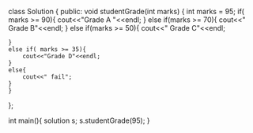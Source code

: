 class Solution {
public:
    void studentGrade(int marks) {
    int marks = 95;
    if( marks >= 90){
        cout<<"Grade  A "<<endl;
    }
    else if(marks >= 70){
        cout<<" Grade B"<<endl;
    }
    else if(marks >= 50){
        cout<<" Grade C"<<endl;

    }
    else if( marks >= 35){
        cout<<"Grade D"<<endl;
    }
    else{
        cout<<" fail";
    }
    }
};

int main(){
    solution s;
    s.studentGrade(95);
}
